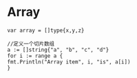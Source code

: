 # Array

`var array = []type{x,y,z}`

```golang
//定义一个切片数组
a := []string{"a", "b", "c", "d"}
for i := range a {
fmt.Println("Array item", i, "is", a[i])
}
```
